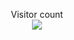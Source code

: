 <p align="center"> 
  Visitor count<br>
  <img src="https://profile-counter.glitch.me/AbhishekDaulatkar/count.svg" />
</p>
